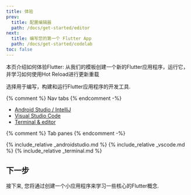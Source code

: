 ```yaml
---
title: 体验
prev:
  title: 配置编辑器
  path: /docs/get-started/editor
next:
  title: 编写您的第一个 Flutter App
  path: /docs/get-started/codelab
toc: false
---
```


本页介绍如何体验Flutter: 从我们的模板创建一个新的Flutter应用程序，运行它，并学习如何使用Hot Reload进行更新重载

选择用于编写，构建和运行Flutter应用程序的开发工具.

{% comment %} Nav tabs {% endcomment -%}
<ul class="nav nav-tabs" id="editor-setup" role="tablist">
  <li class="nav-item">
    <a class="nav-link active" id="androidstudio-tab" href="#androidstudio" role="tab" aria-controls="androidstudio" aria-selected="true">Android Studio / IntelliJ</a>
  </li>
  <li class="nav-item">
    <a class="nav-link" id="vscode-tab" href="#vscode" role="tab" aria-controls="vscode" aria-selected="false">Visual Studio Code</a>
  </li>
  <li class="nav-item">
    <a class="nav-link" id="terminal-tab" href="#terminal" role="tab" aria-controls="terminal" aria-selected="false">Terminal & editor</a>
  </li>
</ul>

{% comment %} Tab panes {% endcomment -%}
<div class="tab-content">
  {% include_relative _androidstudio.md %}
  {% include_relative _vscode.md %}
  {% include_relative _terminal.md %}
</div>

## 下一步

接下来, 您将通过创建一个小应用程序来学习一些核心的Flutter概念.
